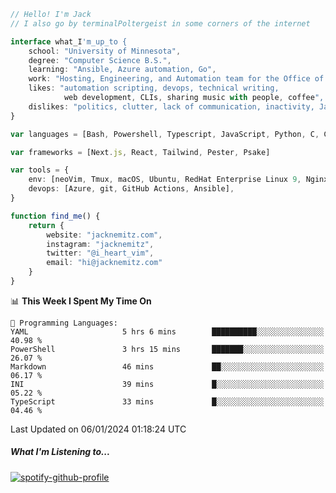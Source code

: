```typescript
// Hello! I'm Jack
// I also go by terminalPoltergeist in some corners of the internet

interface what_I'm_up_to {
    school: "University of Minnesota",
    degree: "Computer Science B.S.",
    learning: "Ansible, Azure automation, Go",
    work: "Hosting, Engineering, and Automation team for the Office of Information Technology at UMN",
    likes: "automation scripting, devops, technical writing,
            web development, CLIs, sharing music with people, coffee",
    dislikes: "politics, clutter, lack of communication, inactivity, Java",
}

var languages = [Bash, Powershell, Typescript, JavaScript, Python, C, C++]

var frameworks = [Next.js, React, Tailwind, Pester, Psake]

var tools = {
    env: [neoVim, Tmux, macOS, Ubuntu, RedHat Enterprise Linux 9, Nginx, DigitalOcean, Cloudflare],
    devops: [Azure, git, GitHub Actions, Ansible],
}

function find_me() {
    return {
        website: "jacknemitz.com",
        instagram: "jacknemitz",
        twitter: "@i_heart_vim",
        email: "hi@jacknemitz.com"
    }
}
```

<!--START_SECTION:waka-->
📊 **This Week I Spent My Time On** 

```text
💬 Programming Languages: 
YAML                     5 hrs 6 mins        ██████████░░░░░░░░░░░░░░░   40.98 % 
PowerShell               3 hrs 15 mins       ███████░░░░░░░░░░░░░░░░░░   26.07 % 
Markdown                 46 mins             ██░░░░░░░░░░░░░░░░░░░░░░░   06.17 % 
INI                      39 mins             █░░░░░░░░░░░░░░░░░░░░░░░░   05.22 % 
TypeScript               33 mins             █░░░░░░░░░░░░░░░░░░░░░░░░   04.46 % 
```


 Last Updated on 06/01/2024 01:18:24 UTC
<!--END_SECTION:waka-->

##### What I'm Listening to...

[![spotify-github-profile](https://spotify-github-profile.vercel.app/api/view?uid=jack.nemitz&cover_image=true&show_offline=true&bar_color=53b14f&bar_color_cover=false&background_color=121212FF)](https://spotify-github-profile.vercel.app/api/view?uid=jack.nemitz&redirect=true)

